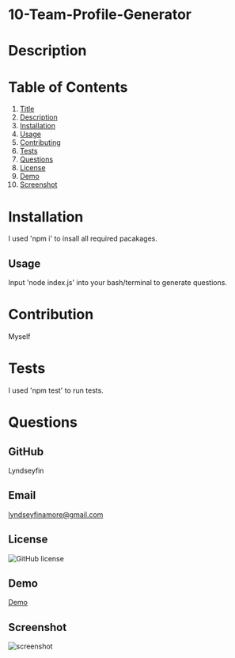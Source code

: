 # 10-Team-Profile-Generator

# Description
 
# Table of Contents
1. [Title](Title)
2. [Description](#description)
3. [Installation](#installation)
4. [Usage](#usage)
5. [Contributing](#contribution)
6. [Tests](#tests)
7. [Questions](#questions)
8. [License](#demo)
9. [Demo](#demo)
10. [Screenshot](#screenshot)
# Installation 
I used 'npm i' to insall all required pacakages.
## Usage
Input 'node index.js' into your bash/terminal to generate questions.
# Contribution
Myself
# Tests
I used 'npm test' to run tests.
# Questions
## GitHub 
 Lyndseyfin
## Email 
 lyndseyfinamore@gmail.com

## License
![GitHub license](https://img.shields.io/badge/license-MIT-brightgreen)

## Demo
<a href= "">Demo</a>

## Screenshot
![screenshot]()